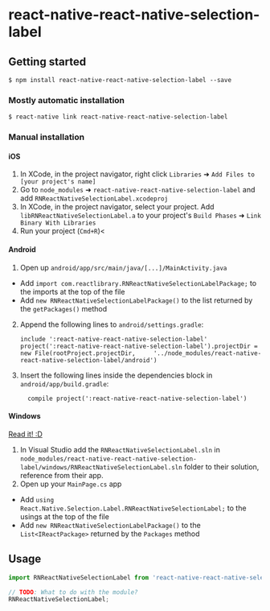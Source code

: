 
# react-native-react-native-selection-label

## Getting started

`$ npm install react-native-react-native-selection-label --save`

### Mostly automatic installation

`$ react-native link react-native-react-native-selection-label`

### Manual installation


#### iOS

1. In XCode, in the project navigator, right click `Libraries` ➜ `Add Files to [your project's name]`
2. Go to `node_modules` ➜ `react-native-react-native-selection-label` and add `RNReactNativeSelectionLabel.xcodeproj`
3. In XCode, in the project navigator, select your project. Add `libRNReactNativeSelectionLabel.a` to your project's `Build Phases` ➜ `Link Binary With Libraries`
4. Run your project (`Cmd+R`)<

#### Android

1. Open up `android/app/src/main/java/[...]/MainActivity.java`
  - Add `import com.reactlibrary.RNReactNativeSelectionLabelPackage;` to the imports at the top of the file
  - Add `new RNReactNativeSelectionLabelPackage()` to the list returned by the `getPackages()` method
2. Append the following lines to `android/settings.gradle`:
  	```
  	include ':react-native-react-native-selection-label'
  	project(':react-native-react-native-selection-label').projectDir = new File(rootProject.projectDir, 	'../node_modules/react-native-react-native-selection-label/android')
  	```
3. Insert the following lines inside the dependencies block in `android/app/build.gradle`:
  	```
      compile project(':react-native-react-native-selection-label')
  	```

#### Windows
[Read it! :D](https://github.com/ReactWindows/react-native)

1. In Visual Studio add the `RNReactNativeSelectionLabel.sln` in `node_modules/react-native-react-native-selection-label/windows/RNReactNativeSelectionLabel.sln` folder to their solution, reference from their app.
2. Open up your `MainPage.cs` app
  - Add `using React.Native.Selection.Label.RNReactNativeSelectionLabel;` to the usings at the top of the file
  - Add `new RNReactNativeSelectionLabelPackage()` to the `List<IReactPackage>` returned by the `Packages` method


## Usage
```javascript
import RNReactNativeSelectionLabel from 'react-native-react-native-selection-label';

// TODO: What to do with the module?
RNReactNativeSelectionLabel;
```
  